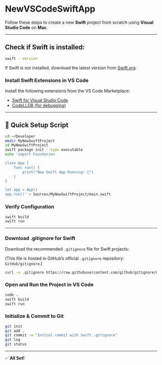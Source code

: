 # NewVSCodeSwiftApp

Follow these steps to create a new **Swift** project from scratch using **Visual Studio Code** on **Mac**.

---

## Check if Swift is installed:

```bash
swift --version
```

If Swift is not installed, download the latest version from [Swift.org](https://swift.org).

### Install Swift Extensions in VS Code

Install the following extensions from the VS Code Marketplace:

- [Swift for Visual Studio Code](https://marketplace.visualstudio.com/items?itemName=sswg.swift-lang)
- [CodeLLDB (for debugging)](https://marketplace.visualstudio.com/items?itemName=vadimcn.vscode-lldb)

---

## 🚀 Quick Setup Script

```bash
cd ~/Developer
mkdir MyNewSwiftProject
cd MyNewSwiftProject
swift package init --type executable
echo 'import Foundation

class App {
    func run() {
        print("New Swift App Running! 🚀")
    }
}

let app = App()
app.run()' > Sources/MyNewSwiftProject/main.swift
```

### Verify Configuration

```bash
swift build
swift run
```

---

###  Download .gitignore for Swift

Download the recommended `.gitignore` file for Swift projects:

(This file is hosted in GitHub’s official `.gitignore` repository: `GitHub/gitignore`.)

```bash
curl -o .gitignore https://raw.githubusercontent.com/github/gitignore/main/Swift.gitignore 
```

### Open and Run the Project in VS Code

```bash
code .
swift build
swift run
```

### Initialize & Commit to Git

```bash
git init
git add .
git commit -m "Initial commit with Swift .gitignore"
git log
git status
```


---

✅ **All Set!**
